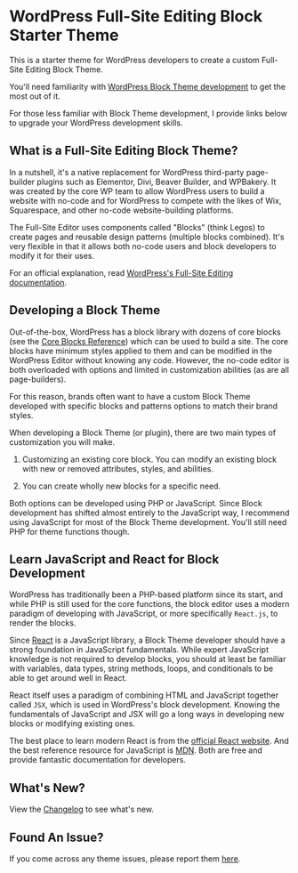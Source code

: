 # WordPress Full-Site Editing Block Starter Theme

This is a starter theme for WordPress developers to create a custom Full-Site Editing Block Theme.

You'll need familiarity with [WordPress Block Theme development](https://developer.wordpress.org/themes/block-themes/) to get the most out of it.

For those less familiar with Block Theme development, I provide links below to upgrade your WordPress development skills.

## What is a Full-Site Editing Block Theme?

In a nutshell, it's a native replacement for WordPress third-party page-builder plugins such as Elementor, Divi, Beaver Builder, and WPBakery. It was created by the core WP team to allow WordPress users to build a website with no-code and for WordPress to compete with the likes of Wix, Squarespace, and other no-code website-building platforms.

The Full-Site Editor uses components called "Blocks" (think Legos) to create pages and reusable design patterns (multiple blocks combined). It's very flexible in that it allows both no-code users and block developers to modify it for their uses.

For an official explanation, read [WordPress's Full-Site Editing documentation](https://developer.wordpress.org/block-editor/getting-started/full-site-editing/).

## Developing a Block Theme

Out-of-the-box, WordPress has a block library with dozens of core blocks (see the [Core Blocks Reference](https://developer.wordpress.org/block-editor/reference-guides/core-blocks/)) which can be used to build a site. The core blocks have minimum styles applied to them and can be modified in the WordPress Editor without knowing any code. However, the no-code editor is both overloaded with options and limited in customization abilities (as are all page-builders).

For this reason, brands often want to have a custom Block Theme developed with specific blocks and patterns options to match their brand styles.

When developing a Block Theme (or plugin), there are two main types of customization you will make.

1. Customizing an existing core block. You can modify an existing block with new or removed attributes, styles, and abilities.

2. You can create wholly new blocks for a specific need.

Both options can be developed using PHP or JavaScript. Since Block development has shifted almost entirely to the JavaScript way, I recommend using JavaScript for most of the Block Theme development. You'll still need PHP for theme functions though.

## Learn JavaScript and React for Block Development

WordPress has traditionally been a PHP-based platform since its start, and while PHP is still used for the core functions, the block editor uses a modern paradigm of developing with JavaScript, or more specifically `React.js`, to render the blocks.

Since [React](https://react.dev/) is a JavaScript library, a Block Theme developer should have a strong foundation in JavaScript fundamentals. While expert JavaScript knowledge is not required to develop blocks, you should at least be familiar with variables, data types, string methods, loops, and conditionals to be able to get around well in React.

React itself uses a paradigm of combining HTML and JavaScript together called `JSX`, which is used in WordPress's block development. Knowing the fundamentals of JavaScript and JSX will go a long ways in developing new blocks or modifying existing ones.

The best place to learn modern React is from the [official React website](https://react.dev/learn). And the best reference resource for JavaScript is [MDN](https://developer.mozilla.org/en-US/docs/Web/JavaScript). Both are free and provide fantastic documentation for developers.

## What's New?

View the [Changelog](https://github.com/jacobcassidy/wp-starter-fse-block-theme/blob/main/CHANGELOG.md) to see what's new.

## Found An Issue?

If you come across any theme issues, please report them [here](https://github.com/jacobcassidy/wp-starter-fse-block-theme/issues).
